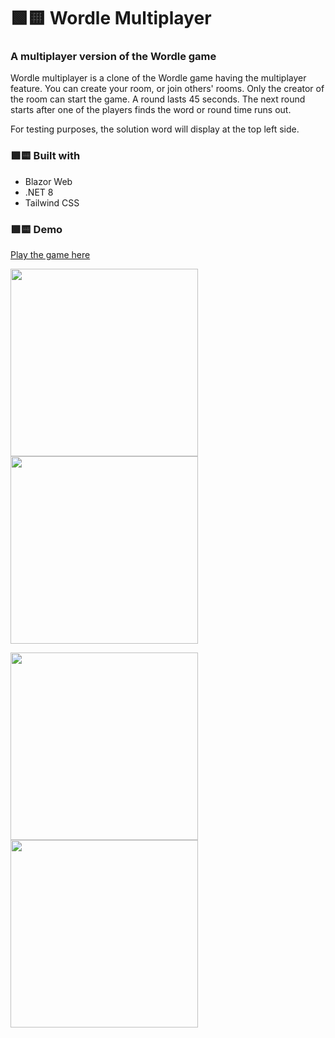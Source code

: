 # 🟩🟨 Wordle Multiplayer
### A multiplayer version of the Wordle game

Wordle multiplayer is a clone of the Wordle game having the multiplayer feature. You can create your room, or join others' rooms. Only the creator of the room can start the game. A round lasts 45 seconds. The next round starts after one of the players finds the word or round time runs out.

For testing purposes, the solution word will display at the top left side.

### 🟩🟨 Built with
- Blazor Web
- .NET 8
- Tailwind CSS

### 🟩🟨 Demo
[Play the game here](https://wordle-multiplayer.azurewebsites.net)

<img src="https://i.imgur.com/XiSfToM.png" width="300"/> <img src="https://i.imgur.com/NWvMQDS.png" width="300"/> 

<img src="https://i.imgur.com/jBe348c.png" width="300"/> <img src="https://i.imgur.com/3pWq3Rq.png" width="300"/>



